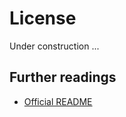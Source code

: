 # License

Under construction ...

## Further readings

- [Official README][1]

[1]: http://www.pragma-ade.com/general/manuals/mreadme.pdf
